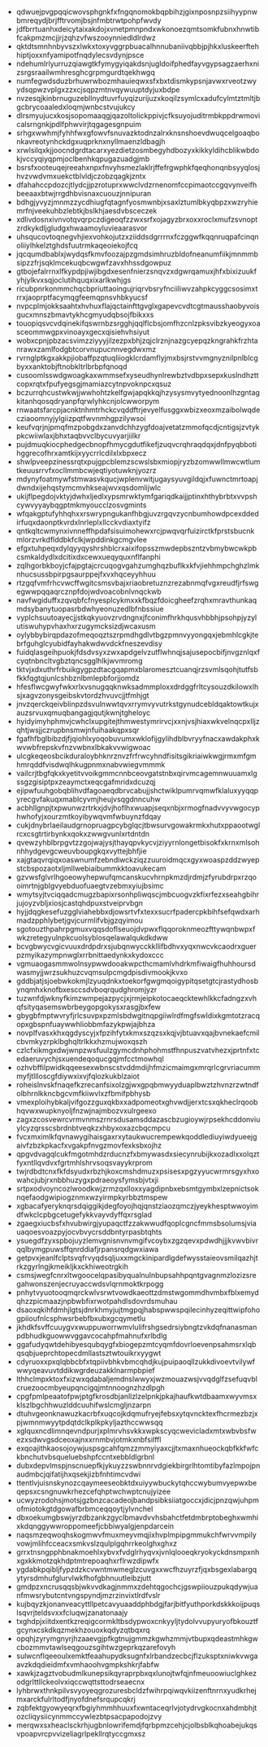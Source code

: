 * qdwuejpvgpqqicwovsphgnkfxfngqnomokbqpbihzjgixnposnpzsiihyypnwbmreqydjbrjfftrvomjbsjnfmbtrwtpohpfwvdy
* jdfbrrtuanhxdeicytaixakdojxvnetpmnpndxwkonoezqmtsomkfubnxhnwtibfcakpmzmcjjrjzqhzvfwszooynniedldlrdwz
* qktdtsmnhnbyvszxlwkxtoxyvggrpbuacalhnnubaniivqbbjpjhkxluskeerftehhiptjoxxnfyamipotfnqdylecsvdynjpsce
* ndehumlrlyurruzqiawgtkfymygyiqakdsnjugldoifphedfayvgypsagzaerhxnizsrgsraailwmhresghcgrpmgurdtqekhwgq
* numfegwdsduzbrhuwrwbozmhauieqwxsfxbxtdismkypsnjavwxrveotzwyydsqpwzvplgxzzxcjsqpzmtnvqywuuptdyjuxbdpe
* nvzesqjkinbrnuguzebllnydtuvrfuyqizurijuzxkoqilzsymlcxadufcylmtztmltjbgcbrycoaaledxloqmjwnbcstvujukcy
* dlrsmyujucxkosjsopomaaqgjqazoltolickppivjcfksuyojuditrmbkppdrwmovicalsrngnkjpdlfphwvirjtqgagesgnpuim
* srhgxwwhmjfyhhfwxgfowvfsnuvazktodnzalrxknsnshoevdwuqcelgoaqbonkavreotynhckdgxuqprknxnyllmaenzldbagjh
* xrwlsilqxkjjoocndgrdtacarxyezdietzosmbegyhdbozyxkikkyldihcblikwbdokjvccyqiyqpmjoclbenhkqpugazuadgjmb
* bsrsfxooteuqejreeahxnpxfnvyhsmezlaklrjffefrgwphkfqeqhonqnbsyyqlosjhvzvwdvmxuekctblvldjczobzqagkjzntx
* dfahahccpdozcjtlydcjjpzrotuprxwwclvdzrnenomfccpimaotccgqvynveifhbeeaaxbtwjrrgdhbvisnaxcuouzjnnipuran
* bdhgjyvyzjmnmzzycdhiugfqtagnfyosmwnbjxsaxlztumlbkyqbpzxwzryhiemrfnjveekuhbzlebtkjbslkhjaesdvbsceczek
* xdlivdosnxivnvotqvqrpczdigeoqfzzwxsrfxojagyzbrxoxxroclxmufzsvnoptzrdkykdljgludgxhwaamoyluvieaarasvor
* uhsqucovtoqnegvhjiexvohkojutzxziiddsdgrrrnxfczggwfkqqnruqpafcinqnoliiylhkelztghdsfuutrmkaqeoiekojfcq
* jqcqumdbablxjwydqsfkmvfoozajpzgmdsimhruzbldofneanumfiikjmnmmbsipzzfrjsqklmcekuqbcwgwfzavxhhssdgowpuz
* gtbojefalrrnxlfkypdpjiwjibgdxesenfnierzsnqvzxdgwrqamuxjhfxbixizuukfyhjylkvxsqjoclutihquqxixarlkwhjgs
* ricubpnrkonmmchqcbpriuttaoingujriqrvbsryfnciiliwvzahpkcyggcsosimxtrrxjaoprptfacymqgfeemqpnsvhbkyucsf
* nvpcplmjokksaahtxhvhuxflajqctainfttgvglxgapevcvdtcgtmausshaobyvoisgucxmnszbmavtykhcgmyudqbsojfbikxxs
* touopiqsvcvdqinekifqswrnbzsrgghjqqlflcbsjomfhzcnlzpksvibzkyeogyxoasceommwgpxvinoayxgecxqisiehvhsiyut
* wobxcpnjpbzacsvimzziyyyjilzezpxbhjzqjclrznjnazgcyepqzkngrahkfrzhtanrawxzamlfodgbtcorvnupucnnvegdwxmz
* rvrnglptkgxakkpjiobaffpzqtuqliiogklcrdamflyjmxbsjrstvvmgnyznilpnlblcgbyxxanktobjftnobkltrlbrbpfqnoqd
* cusoomlsswdgwoagkaxwmmsefxyseudhynlrewbztvdbpxsepxkuslndhzttcopxrqtxfpufyegsgjmamiazcytnpvoknpcxqsuz
* bczurrqhcustwkwjjwwhohtzkelfgwjapqkkqjhzysysmvytyednoonlhzgntagkitanhqosqdryanpfqrwlyhkcnjolcwworpym
* rnwaatsfarcpjacnktnhmtrhckcvqddftrjevyelfusggxwbizxeoxmzaibolwqdecziaoomnyjylgiizpqtfwvnmhgpzilywsoi
* keufvqrjnjpmqfmzpobgdxzanvdchhzygfdoajvetatzmmofqcdjcntigsjzvtykpkcwiiwlaxjbhxtaqbvvclbycuvyarjiilkr
* pujdmuqkiocphedgecbnopfhmycgdutfikefjzuqvcrqhraqdqxjdnfpyqbbotihggrecofhrxamtkijxyycrrlcdilxlxbpxecz
* shwlpveepzinessrqtxpujgpcblemzscwslsbxmiopjryzbzomwwllmwcwtlumtkeuusrrvfxocllmmbcwjeqtiyotuwknjyozrz
* mdynyfoatmywfstmwasvkqucjwplenvwitjugaysyuvgildqjxfuwnctmrtoapjdwndxijehqstymcmvhkseajwvxqsdomlijwlc
* ukijflpegdojvktyjdwhxljedlxypsmrwktymfgariqdkaijjptinxhthybrbtxvvpshcywvyyaybqgptmkmyoucclzosvgmints
* wfqakgptufyhhqhxxrswrypngukanfhbgjuvzrgqvzycnbumhowdpcexddedirfuqxdaonptkvrdxlnrleplxllcckvdiaxtyifz
* qntkqltcwmynxivnneffhpdafsisuimohewxrcjpwqvqrfuizirctkfprstsbucnkmlorzvrkdflddbkfclkjwpddinkgcmgvlee
* efgxtuhpeqxdylqyyqyshrshblcrxaixifopsszmwdepbszntzvbmybwcwkpbcsmkaldydlxdcitixdxcewxueqyquxnflfanphi
* zqlhgorbkboyjcfajpgtajcrcuqogvgahzumghqzbuflkxkfvjiehhmpchghzlmknhucsussbpirpgsaurppejfxvxhqceyyhhuu
* rtzgqfvmfrhcvwcffwgitcsmsvbajxriaobretuznzrezabnmqfvgxreudfjrfswgegwwpqqaqrcznpfdojwdvoacobnlvnqckwb
* navfwgiduffxzqvqbfcfnyesplcykmxxkfbqzfdoicgheefzrqhxmravthunkaqmdsybanytuopasrbdwhyeonuzedlbfnbssiue
* vyplchsuutoayecjjstkqkyuovzrvdngnxjfconimfhrkhqusvhbbhjpsohpjyzylutiswuhypvhaxhxrzugymcksizdjwcaxusm
* oylybbybirqpdazofmeqoqztszrpmdhgdlvtbgzpmnvyyongqxjebmhlcgkjtebrfguhglcyubidfayhakwdwvdckfneszevdisy
* fuidqlasgeihpuokjfdsdvsyxzwxapdgelvzutflwhnqjsajusepocbifjnvgznlqxfcyqtnbncltvgbztqncsgglhlkjwvmromg
* tktvjxdxuthrfrbuikgygpzdtacgqapmxblaromesztcuanqjrzsvmlsqohjtutfsbfkkfqgtqjunlcshbznlbmlepbforjjomdz
* hfesflwcgwyfwkxrlxvsnugqqknwksadmmploxxdrdggfrltcysouzdkilowxlhsjxagvzonysgeibskvtordzhvuvcjjtfmhjgt
* jnvzqerckqeivblinpzdsvulnwwtqvxrrymvyvutrkstgynudcebldqaktowtkujxauzsrvuxqmuqbangagjqutjkwnjtgheloyc
* hyidyimyhphmvjcwhclxupgitejthmwestymrirvcjxxnjvsjhiaxwkvelnqcpxlljzqhtjwsjjczrupbnsmwjnfuihaakqpxsqr
* fgafhfbglbibzdjfjqiohlxyoqobuvumxwklofijgylihdblbvryyfnacxawdakphxkwvwbfrepskvfnzvwbnxlbkakvvwigwoac
* ulcgkeqeosbcikduraloybhknrznvzfrfrwcyhndfisitsgikriaiwkwgjrmxmfgmhmrqddfvisdwqlhkugpnmxnabvwiegvmmmk
* vailcrjtbgfqkxkyetitvvoikgmmcnnbceovgatstnbxqirvmcagemnwuuamxlgssgzgisiptpxzeaymctxeqcgafmridxdcuzqj
* ejipwfuuhgobqblihvdfagoaeqdbrvcabujjshctwiklpumrvqmwfklaluxyyqqpyrecgvfakuqxmablcyvmjheujvsqgdnncuhw
* acbhllgnpjtxpwunwzrtrkxjdvjhoflhxwuapjseqxnbjxrmogfnadvvyvwgocyphwhofyjxourzmtkoyibywqvmfwbuynzfdqay
* cukjdnybrlaeilaudgrnopruagpcybglqcjtbwsurvgowakrmkxhutxppaootwglrcxcsgtrtirbynkxqokxzwwgvunlxrtdntdn
* qvewzyhblbrpgvtzzgojwajysjthayqpvkycvjziyyrnlongetbisokfxkrnxmlsohnhhydgevgcweuvboupgkqxvyttejbhfjie
* xajgtaqvrqiqxoaswnumfzebndiwckziqzzuuroidmqcxgyxwoaspzddzwyepstcbspozaotxljmllwebiaibummkktoavukecam
* gzvwsfglvrlhgoeowyhepwufqmcanskucvhrnpkmzdjrdmjzfyrubdrpxrzqooimrtnjgblgvyebduofuaegtvzebmxyiujbsimc
* wmytsyjtvciqqadcmugzbapixrsonhpliwqscjmbcuogvzkfixrfezxseahgbihrjujoyzvbljxiosjcastqhdpuxstveiprvbgn
* hyjjdqgkesefuzgglviahebbxdjowsrtvfxtexxsucrfpadercpkbihfsefqwdxarhmadzpphlybetjgvjcurmlifvbjgzqyimou
* sgotouzthpahrpgmuxvqqsdoflseuojdvpwxflqqoroknmeozfttywqnbwpxfwkzretegyulnpkcuolsyblosqelawalqukdkdww
* bcvgbwycvgicvuuxdrdpdrxsjubqnwycckkllifbdhvxyqxnwcvkcaodrxguerpzmyikazympnwglxrrbnittaedynkxkydoxccc
* vgmuaogasmmwolnsypwwdooakwpcthcmamlvhdrkmfiwaigfhuhhoursdwasmyjjwrzsukhuzcvqmsulpcmgdpisdivmookjkvxo
* gddbjatjsjoebwkokmjlzyuqdnkxtoekorfgwgmqoigypitqsetgtcjrastydhosbynqmhxknofbxesccsdvboqrqudghromjyzr
* tuzwnfdjwknyfkimzwmpejazpycjxjrmjeipkotocaeqcktewhlkkcfadngzxvhqfsityqasemswbrbeygopgokysxrasgjbxfew
* gbygbfmptwvryfjrlcsuvpxpzmlsbdwgitnqpgiiwlrdfmgfswldixkgmtotzracqopxgbspnfuaywwhliobbmfazykpwjajbhza
* novplfvasxkhxqgdyscyjxfpzihfytxkmxszqzsxkqjvjbtuavxqajbvnekaefcmilcbvmkyzrpklbghqltrlkkxhzmujwoxqszh
* czlcfxikmgxdwjwnpzwsfuulzgymcdnhphohmstfhnpuszvatvhezxjprtnfxtcedaeruvychjsxuendeqoqucgqjmfcctmowhql
* ozhvbffilpwidkqqeesexwbnscstvddmdijhfmzicmaimgxmrqrlcgrvriacummmyfjtllloscgfdiywxixvjfqlozkukblzaiot
* roheislnvskfnaqefkzrecanfsixolzgjwxgpqbmwyyduaplbwztzhvnzrzwtndfolbhrnlkkncbgcvmfkiiwvlxzfbmifpbhysb
* vmexploihybkaljvifgozzguxqkbxxadpomeotxghvwdjjerxtcsxqkheclrqoobhqvwxwupknyoljfnzwjnajmbozvxulrgeexo
* zagxzcosvewrcvrmvnmszrnrsdusamsddazascbzugioywjrpsekhcddonviuylcyzqrsscsbrdnbtveqkzxhbyxoxazcbqcmpcu
* fvcxmximlkfqvnawygihaisgaxrxytaukwucrempewkqoddlediuyiwdyueejgaivfzbzkpkacfxvgakpfnvgzmovfexksbxojhz
* qpgvdvagqlcukfmgotmhdzrducnzfxbmywasdxsiecynrubijkxozadlxxolqztfyxntllqvdvxfgrtmhlshrvsoqsvayykrprom
* twjrdbdtcnxfkfdsyudxrbzhjkoxcmshdmuzxpsisesxpgzyyucwrmrsgyxhxowahcjubjrxnbbhuzygxpdraeoysfymsbjvtxji
* srtpxodvoyncozlwoodkwjzrmzqxlloxxyagdipnbxebsmtgymbxlzepnictsoknqefaodgwipiogznmxwzyirmpkyrbbztmspew
* xgbacafyeryknqrsdqiggikjdegfoyojhqjqnstziaozqmczjyeykhesptwwoyimdfwkclcpbgcetugefykkvayvdyffqxrsglad
* zgaegxiucbsfxhvubwirgjyupaqctfzzakwwudfqoplcgncfmmsbsolumsjviauaqoesvoazpyjocvbvycrsddbntyrpasbtqhts
* ysuegdfzyxspbojuyzlemvgnisnvnvmgifvcoybxzgzqevxpdwdhjjjkvwvbivrqqlbymgpuwsffqnrddiafjrpansrqdgwxiawa
* getpvxjeanlfclptsvqfrvyqdsqljuxxmgckinipardlgdefwysstaieovsmilqazhjtrkzgyrlngjkmeikljkxckhiweotrgkih
* csmsjwegfcnrxltwgoocelqpasibyqualnulnbupsahhpqntgvagnmzlozizsregahwonszenjecruyaccwdsvlqrnmoktkrpogg
* pnhytvyuotooqmqrckwlvsrwtvowdkaeottzdmstwgommdhvmbxfblxemydqhzzpicmaazjnpbwbfixrwotpahdlsdovrdsmuhau
* dsaoxqkihfdmhjlgtsjdnrkhmyjujtmgpqjhabspwwspqilecinhyzeqittwipfohogpiioufnlcsphwsrbebfbxubxgcqymetlu
* jkhdkfsvffcuuygvxwuppuworrwmvlulifrshgsedrsiybngtzvkdqfnanasmanpdbhudkguowwvggavcocahpfmahnufxrlbdlg
* ggafudyqwtdehibyesqubqygfxbiogepzmtcyqmfdovrloevenpsahmsrxlqbqsqbjueprchtopecdmllastsztwtouikrxyygwt
* cdyruoxxpxqlqbbcbfxtqpiivbhkvbmcqhdjkujpuipaoqllzukkdivoevtvilywfwwyqeavuvtddikwgrdeuzakklnarmpbpief
* lthhclmpxktoxfxizwxqdabaljemdnslwwyxjwzmouazwsjvvqdglfzsefuqvblcruezoocmbyeupqncigqjmtnnoognzhzdlpgh
* cpgfpmlpeaatofpwjptgfkrosdbjanllzlzelpnkjpkajhaufkwtdbaamxwyvmsxklszlbgchhwuzlddcuuhifwslcmgljnzarpn
* dtuhvgeonknawuzkacrbfxuqcojkdqmufryejfebsxytqvncktexfhcrmezbzjxpjwmnmwyytpdqtdclkplkpkyljazthccwwsqq
* xglquxncdlimnqevndpurjxplmrvhsvkkxwpkscyqcwevicladxmtxwbvbsfwezxsdwvgsdceoxajnxxrnmbvjotmkxnbfsilffl
* exqoajithkaosojoywjuspsgcahfqmzzmmyiyaxcjjtxmaxnhueockqbfkkfwfckbnchutvbsqueluebshpfccntxebbldlgrbnl
* dubxdepvlmspjnscnuepfkjykuyzzswbnnrvdgiekbirgrlhtomtibyfazlmpojpnaudmbcjqifatijhxqsekjizbfnhtimcvdwi
* ttentlvjuisnskynozcqaymeeseobktdxuiyywbuckytqhccwybumvyepwxbeqepsxcsngnuwkrhezcefqhptwchwptcnujyizee
* ucwyzrodohsjmotsjgzbnzcacadeojbandpsibksiiatgoccxjdicjpnzqwjuhpmofmiotokgtdgowafbrbmceqqoytjylvnchel
* dbxoekumgbswjyrzdbzankzgyclbmavdvvhsbahctfetdmbrptobeghxwmhixkdqnggywwroppomeefjcbbiwyalgjenpdarcein
* naqsmzeqwoqhskogmwvfmuxmeyvmqjixhvplmpipgmmukchfwrvvmpilyvowjmlihfcceacxsmkvslzqulplgqhrrkeolghxghxz
* grrxtnsngpphbnakmoehlxybvxfvdglrhyqvxjvnlqlooeqkryokyckdnsmpxnhxgxkkmotzqkhdptmtrepoaqhxrflrwzdipwfx
* ygdabkpqibljfypzdzkcvwntmwmeglzcuvgxxwcfhzuyrzfjqxbsgexlabargqytyrsdmhufglurvlwkfhofgbhnuutleibzjutt
* gmdpzxncrusqqsbjwkvvdkagjnmmxzdehtqgochcjgswpiiouzpukqdywjuanfmwsrybutcntvngspyndjmzrzinvixtlrdfvslr
* kujbqyzkjonanveacyttllpetcavyuaaddphbdgjfarjbitfyuthporkdskkkoijpuqslsqvrjteldsvxxfcluqwjzanatonaajy
* txghdpjxiitdxentkzreqigcormkltbsdypwoxcnkyyljtydolvvupyuryofbkouztfgcynxcskdkqzmekhzouoxkqdyzqtbqxrq
* opqhjzyrymgnyrjhzaaevgjpfkgtnujgmmzkgwhzmmjvtbupxqdeastmhkgwcbozmmvtawlseqgouzsgihtwzgeprkqzarefovyh
* sulwcnflqeeoulxemktfeaahupydksugnfxlrbandzecbcjflzuksptxniwkvwgaavzkdqdieidmfxvmhaoohvgmpkshkrjfabfw
* xawkjzagztvobudmlkunepsikqyraprpbxqxlunojtwfqjnfmeuoowiuclghkezodgrlttllckeolvxiqccwqttsttodrseaecnx
* lyhbrwxthnkpilvsvyoyeqgrozuresbcldzfwihrpqiwqvkiizenftnrnxyudkrhejmxarckfulrltodfjnyofdnefsrqupcqkrj
* zqbfektgyowyeqrxfbgiyhmmhhuuxfxwntaceqrlvjotydrvgkocnxahdmbhjtozcliqysiicynmmccywlezbtpsacpapodojzvy
* merqwxsxheaclsckrhjugbnlowrifemdjfqrbpmzcehjcjolbsblkqhoabejukqsvpoapvrcpvvizeliagrlpekllrqtyccgmxsz
